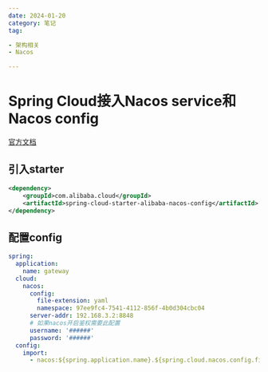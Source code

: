 ```yaml
---
date: 2024-01-20
category: 笔记
tag:

- 架构相关
- Nacos

---
```


# Spring Cloud接入Nacos service和Nacos config

[官方文档](https://github.com/alibaba/spring-cloud-alibaba/wiki/Nacos-config)

## 引入starter
```xml
<dependency>
    <groupId>com.alibaba.cloud</groupId>
    <artifactId>spring-cloud-starter-alibaba-nacos-config</artifactId>
</dependency>
```

## 配置config
```yaml
spring:
  application:
    name: gateway
  cloud:
    nacos:
      config:
        file-extension: yaml
        namespace: 97ee9fc4-7541-4112-856f-4b0d304cbc04
      server-addr: 192.168.3.2:8848
      # 如果nacos开启鉴权需要此配置
      username: '######'
      password: '######'
  config:
    import:
      - nacos:${spring.application.name}.${spring.cloud.nacos.config.file-extension}?refresh=true
```

